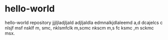 # hello-world
hello-world repository
jjjljladjljald adjljaldla edmnalkjdlaleemd a,d dcajelcs c nlsjf msf nsklf m, smc, nklsmfclk m,scmc nkscm m,s fc ksmc ,m sckmc msx.

